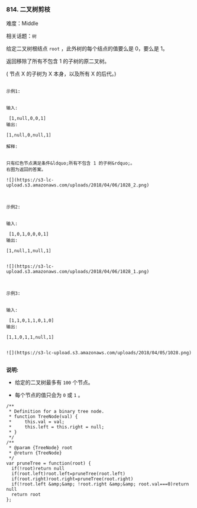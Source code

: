 ### 814. 二叉树剪枝

难度：Middle

相关话题：`树`

给定二叉树根结点 `root` ，此外树的每个结点的值要么是 0，要么是 1。



返回移除了所有不包含 1 的子树的原二叉树。



( 节点 X 的子树为 X 本身，以及所有 X 的后代。)





```

示例1:


输入:

 [1,null,0,0,1]
输出:

[1,null,0,null,1]
 
解释:

 
只有红色节点满足条件&ldquo;所有不包含 1 的子树&rdquo;。
右图为返回的答案。

![](https://s3-lc-upload.s3.amazonaws.com/uploads/2018/04/06/1028_2.png)


```




```

示例2:


输入:

 [1,0,1,0,0,0,1]
输出:

[1,null,1,null,1]


![](https://s3-lc-upload.s3.amazonaws.com/uploads/2018/04/06/1028_1.png)


```




```

示例3:


输入:

 [1,1,0,1,1,0,1,0]
输出:

[1,1,0,1,1,null,1]


![](https://s3-lc-upload.s3.amazonaws.com/uploads/2018/04/05/1028.png)


```


**说明:** 




* 给定的二叉树最多有 `100` 个节点。

* 每个节点的值只会为 `0`  或 `1` 。






```
/**
 * Definition for a binary tree node.
 * function TreeNode(val) {
 *     this.val = val;
 *     this.left = this.right = null;
 * }
 */
/**
 * @param {TreeNode} root
 * @return {TreeNode}
 */
var pruneTree = function(root) {
  if(!root)return null
  if(root.left)root.left=pruneTree(root.left)
  if(root.right)root.right=pruneTree(root.right)
  if(!root.left &amp;&amp; !root.right &amp;&amp; root.val===0)return null
  return root
};



```

